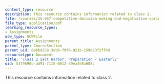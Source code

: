 ```yaml
---
content_type: resource
description: This resource contains information related to class 2.
file: /courses/15-067-competitive-decision-making-and-negotiation-spring-2011/53f9696bad917115601259ea4e8a688c_MIT15_067S11_Cl2_Sa_H_PR-E.pdf
file_type: application/pdf
learning_resource_types:
- Assignments
ocw_type: OCWFile
parent_title: Assignments
parent_type: CourseSection
parent_uid: 0ebbd238-3ebb-f9f8-921b-159023f2ff9d
resourcetype: Document
title: 'Class 2 Salt Harbor: Preparation - Easterly'
uid: 53f9696b-ad91-7115-6012-59ea4e8a688c
---
```

This resource contains information related to class 2.


